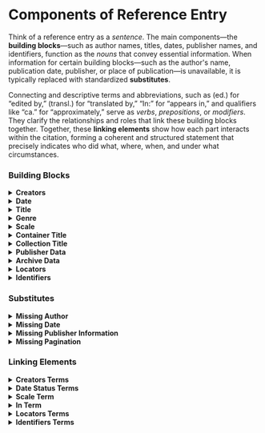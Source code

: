 # Components of Reference Entry

Think of a reference entry as a _sentence_. The main components—the **building blocks**—such as author names, titles, dates, publisher names, and identifiers, function as the _nouns_ that convey essential information. When information for certain building blocks—such as the author's name, publication date, publisher, or place of publication—is unavailable, it is typically replaced with standardized **substitutes**.

Connecting and descriptive terms and abbreviations, such as (ed.) for “edited by,” (transl.) for “translated by,” “In:” for “appears in,” and qualifiers like “ca.” for “approximately,” serve as _verbs_, _prepositions_, or _modifiers_. They clarify the relationships and roles that link these building blocks together. Together, these **linking elements** show how each part interacts within the citation, forming a coherent and structured statement that precisely indicates who did what, where, when, and under what circumstances.

### Building Blocks

<details>

<summary><strong>Creators</strong></summary>



</details>

<details>

<summary><strong>Date</strong></summary>



</details>

<details>

<summary><strong>Title</strong></summary>



</details>

<details>

<summary><strong>Genre</strong></summary>



</details>

<details>

<summary><strong>Scale</strong></summary>



</details>

<details>

<summary><strong>Container Title</strong></summary>



</details>

<details>

<summary><strong>Collection Title</strong></summary>



</details>

<details>

<summary><strong>Publisher Data</strong></summary>



</details>

<details>

<summary><strong>Archive Data</strong></summary>



</details>

<details>

<summary><strong>Locators</strong></summary>



</details>

<details>

<summary><strong>Identifiers</strong></summary>



</details>

### Substitutes

<details>

<summary><strong>Missing Author</strong></summary>



</details>

<details>

<summary><strong>Missing Date</strong></summary>



</details>

<details>

<summary><strong>Missing Publisher Information</strong></summary>



</details>

<details>

<summary><strong>Missing Pagination</strong></summary>



</details>

### Linking Elements

<details>

<summary><strong>Creators Terms</strong></summary>



</details>

<details>

<summary><strong>Date Status Terms</strong></summary>



</details>

<details>

<summary><strong>Scale Term</strong></summary>



</details>

<details>

<summary><strong>In Term</strong></summary>



</details>

<details>

<summary><strong>Locators Terms</strong></summary>



</details>

<details>

<summary><strong>Identifiers Terms</strong></summary>



</details>
